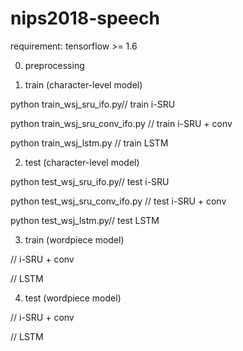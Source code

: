 # nips2018-speech


requirement: tensorflow >= 1.6

0. preprocessing 

1. train (character-level model) 
 
python train_wsj_sru_ifo.py// train i-SRU

python train_wsj_sru_conv_ifo.py // train i-SRU + conv 

python train_wsj_lstm.py // train LSTM 


2. test (character-level model)

python test_wsj_sru_ifo.py// test i-SRU

python test_wsj_sru_conv_ifo.py // test i-SRU + conv

python test_wsj_lstm.py// test LSTM

3. train (wordpiece model)

// i-SRU + conv 

// LSTM    

4. test (wordpiece model)

// i-SRU + conv 

// LSTM
